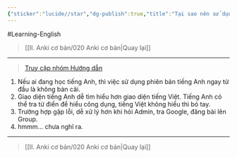 ```yaml
---
{"sticker":"lucide//star","dg-publish":true,"title":"Tại sao nên sử dụng Anki bản tiếng Anh?","permalink":"/ii-anki-co-ban/tai-sao-nen-su-dung-anki-ban-tieng-anh/","dgPassFrontmatter":true}
---
```


#Learning-English 

> [[II. Anki cơ bản/020 Anki cơ bản\|Quay lại]]

___

> [Truy cập nhóm Hướng dẫn](https://www.facebook.com/groups/ankikhoa2/posts/658551322993837/)

1. Nếu ai đang học tiếng Anh, thì việc sử dụng phiên bản tiếng Anh ngay từ đầu là không bàn cãi.
2. Giao diện tiếng Anh dễ tìm hiểu hơn giao diện tiếng Việt. Tiếng Anh có thể tra từ điển để hiểu công dụng, tiếng Việt không hiểu thì bó tay.
3. Trường hợp gặp lỗi, dễ xử lý hơn khi hỏi Admin, tra Google, đăng bài lên Group.
4. hmmm... chưa nghĩ ra.

___

> [[II. Anki cơ bản/020 Anki cơ bản\|Quay lại]]